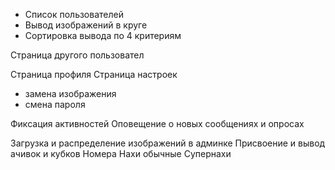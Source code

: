 + Список пользователей
+ Вывод изображений в круге
+ Сортировка вывода по 4 критериям

Страница другого пользовател

Страница профиля
Страница настроек
 - замена изображения
 - смена пароля

Фиксация активностей
Оповещение о новых сообщениях и опросах

Загрузка и распределение изображений в админке
Присвоение и вывод ачивок и кубков
Номера
Нахи обычные 
Супернахи